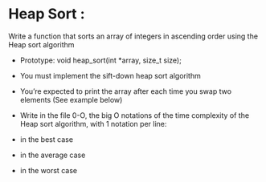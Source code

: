 # Heap Sort :
Write a function that sorts an array of integers in ascending order using the Heap sort algorithm

-   Prototype: void heap_sort(int *array, size_t size);
-   You must implement the sift-down heap sort algorithm
-   You’re expected to print the array after each time you swap two elements (See example below)
-   Write in the file 0-O, the big O notations of the time complexity of the Heap sort algorithm, with 1 notation per line:

-   in the best case
-   in the average case
-   in the worst case